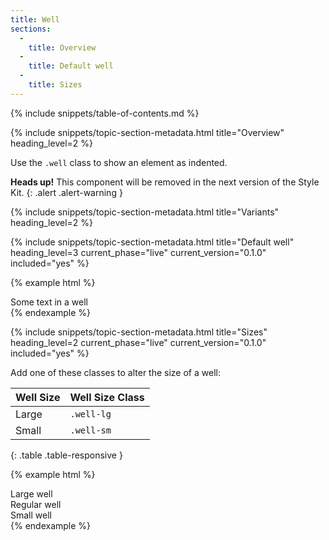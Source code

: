 ```yaml
---
title: Well
sections:
  -
    title: Overview
  -
    title: Default well
  -
    title: Sizes
---
```


{% include snippets/table-of-contents.md %}

{% include snippets/topic-section-metadata.html
  title="Overview"
  heading_level=2
%}

Use the `.well` class to show an element as indented.

**Heads up!** This component will be removed in the next version of the Style Kit.
{: .alert .alert-warning }

{% include snippets/topic-section-metadata.html
  title="Variants"
  heading_level=2
%}

{% include snippets/topic-section-metadata.html
  title="Default well"
  heading_level=3
  current_phase="live"
  current_version="0.1.0"
  included="yes"
%}

{% example html %}
<div class="well">
  Some text in a well
</div>
{% endexample %}

{% include snippets/topic-section-metadata.html
  title="Sizes"
  heading_level=2
  current_phase="live"
  current_version="0.1.0"
  included="yes"
%}

Add one of these classes to alter the size of a well:

| Well Size  | Well Size Class |
| ---------- | --------------- |
| Large      | `.well-lg`      |
| Small      | `.well-sm`      |
{: .table .table-responsive }

{% example html %}
<div class="well well-lg">Large well</div>
<div class="well">Regular well</div>
<div class="well well-sm">Small well</div>
{% endexample %}
